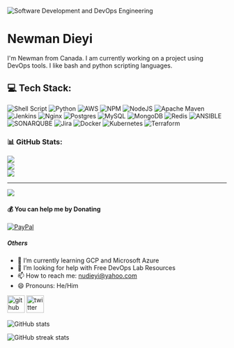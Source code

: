 <!-- ### Hi there 👋

I'm Newman from Canada. I am currently working on a project using DevOps tools. I like bash and python scripting languages.
I am looking for help with free practice lab resources for DevOps.
You can reach me at nudieyi@yahoo.com


[![Anurag's GitHub stats](https://github-readme-stats.vercel.app/api?username=nudieyi)](https://github.com/anuraghazra/github-readme-stats)

-->

![Software Development and DevOps Engineering](https://encrypted-tbn0.gstatic.com/images?q=tbn:ANd9GcTQPWARjnK1M2X6gPQeh_pdvvz-2zldRaMZqQ&usqp=CAU)

# Newman Dieyi
I'm Newman from Canada. I am currently working on a project using DevOps tools. I like bash and python scripting languages. 

## 💻 Tech Stack:
![Shell Script](https://img.shields.io/badge/shell_script-%23121011.svg?style=for-the-badge&logo=gnu-bash&logoColor=white) ![Python](https://img.shields.io/badge/python-3670A0?style=for-the-badge&logo=python&logoColor=ffdd54) ![AWS](https://img.shields.io/badge/AWS-%23FF9900.svg?style=for-the-badge&logo=amazon-aws&logoColor=white) ![NPM](https://img.shields.io/badge/NPM-%23CB3837.svg?style=for-the-badge&logo=npm&logoColor=white) ![NodeJS](https://img.shields.io/badge/node.js-6DA55F?style=for-the-badge&logo=node.js&logoColor=white) ![Apache Maven](https://img.shields.io/badge/Apache%20Maven-C71A36?style=for-the-badge&logo=Apache%20Maven&logoColor=white) ![Jenkins](https://img.shields.io/badge/jenkins-%232C5263.svg?style=for-the-badge&logo=jenkins&logoColor=white) ![Nginx](https://img.shields.io/badge/nginx-%23009639.svg?style=for-the-badge&logo=nginx&logoColor=white) ![Postgres](https://img.shields.io/badge/postgres-%23316192.svg?style=for-the-badge&logo=postgresql&logoColor=white) ![MySQL](https://img.shields.io/badge/mysql-%2300000f.svg?style=for-the-badge&logo=mysql&logoColor=white) ![MongoDB](https://img.shields.io/badge/MongoDB-%234ea94b.svg?style=for-the-badge&logo=mongodb&logoColor=white) ![Redis](https://img.shields.io/badge/redis-%23DD0031.svg?style=for-the-badge&logo=redis&logoColor=white) ![ANSIBLE](https://img.shields.io/badge/ansible-%231A1918.svg?style=for-the-badge&logo=ansible&logoColor=white) ![SONARQUBE](https://img.shields.io/badge/sonarqube-4E9BCD.svg?style=for-the-badge&logo=sonarqube&logoColor=white&color=%234E9BCD) ![Jira](https://img.shields.io/badge/jira-%230A0FFF.svg?style=for-the-badge&logo=jira&logoColor=white) ![Docker](https://img.shields.io/badge/docker-%230db7ed.svg?style=for-the-badge&logo=docker&logoColor=white) ![Kubernetes](https://img.shields.io/badge/kubernetes-%23326ce5.svg?style=for-the-badge&logo=kubernetes&logoColor=white) ![Terraform](https://img.shields.io/badge/terraform-%235835CC.svg?style=for-the-badge&logo=terraform&logoColor=white)
### 📊 GitHub Stats:
![](https://github-readme-stats.vercel.app/api?username=nudieyi&theme=dark&hide_border=false&include_all_commits=false&count_private=false)<br/>
![](https://github-readme-streak-stats.herokuapp.com/?user=nudieyi&theme=dark&hide_border=false)<br/>
![](https://github-readme-stats.vercel.app/api/top-langs/?username=nudieyi&theme=dark&hide_border=false&include_all_commits=false&count_private=false&layout=compact)

---
[![](https://visitcount.itsvg.in/api?id=nudieyi&icon=0&color=0)](https://visitcount.itsvg.in)

  #### 💰 You can help me by Donating
  [![PayPal](https://img.shields.io/badge/PayPal-00457C?style=for-the-badge&logo=paypal&logoColor=white)](https://paypal.me/nmdieyi@gmail.com) 

  
<!-- Proudly created with GPRM ( https://gprm.itsvg.in ) -->

<!--
## Skills
* Linux
* Bash
* Docker
* Jenkins
* Kubernetes
* AWS
* Terraform
* Ansible
* Jira
-->

##### Others
- 🌱 I’m currently learning GCP and Microsoft Azure 
- 🤔 I’m looking for help with Free DevOps Lab Resources 
- 📫 How to reach me: nudieyi@yahoo.com 
- 😄 Pronouns: He/Him 


[<img src='https://cdn.jsdelivr.net/npm/simple-icons@3.0.1/icons/github.svg' alt='github' height='40'>](https://github.com/nudieyi) [<img src='https://cdn.jsdelivr.net/npm/simple-icons@3.0.1/icons/twitter.svg' alt='twitter' height='40'>](https://twitter.com/@nmhugo)  

![GitHub stats](https://github-readme-stats.vercel.app/api?username=nudieyi&show_icons=true)  

![GitHub streak stats](https://streak-stats.demolab.com/?user=nudieyi)  




<!--
**nudieyi/nudieyi** is a ✨ _special_ ✨ repository because its `README.md` (this file) appears on your GitHub profile.

Here are some ideas to get you started:

- 🔭 I’m currently working on ...
- 🌱 I’m currently learning ...
- 👯 I’m looking to collaborate on ...
- 🤔 I’m looking for help with ...
- 💬 Ask me about ...
- 📫 How to reach me: ...
- 😄 Pronouns: ...
- ⚡ Fun fact: ...
-->
